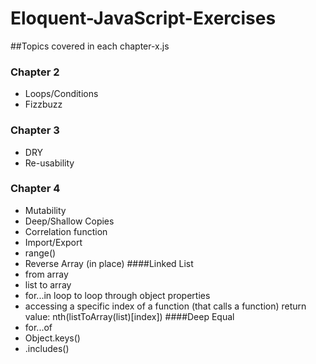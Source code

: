 # Eloquent-JavaScript-Exercises
##Topics covered in each chapter-x.js
### Chapter 2
- Loops/Conditions
- Fizzbuzz

### Chapter 3
- DRY
- Re-usability

### Chapter 4
- Mutability
- Deep/Shallow Copies
- Correlation function
- Import/Export
- range()
- Reverse Array (in place)
####Linked List
- from array
- list to array
- for...in loop to loop through object properties
- accessing a specific index of a function (that calls a function) return value: nth(listToArray(list)[index]) 
####Deep Equal
- for...of
- Object.keys()
- .includes()
